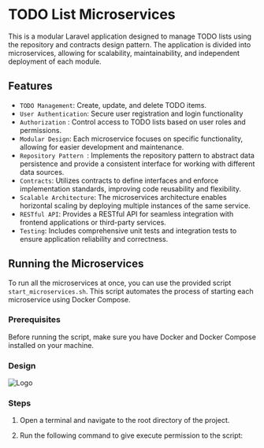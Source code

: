 
# TODO List Microservices

This is a modular Laravel application designed to manage TODO lists using the repository and contracts design pattern. The application is divided into microservices, allowing for scalability, maintainability, and independent deployment of each module.


## Features

- `TODO Management`: Create, update, and delete TODO items.
- `User Authentication`: Secure user registration and login functionality
- `Authorization` : Control access to TODO lists based on user roles and    permissions.
- `Modular Design`: Each microservice focuses on specific functionality, allowing for easier development and maintenance.
- `Repository Pattern `: Implements the repository pattern to abstract data persistence and provide a consistent interface for working with different data sources.
- `Contracts`: Utilizes contracts to define interfaces and enforce implementation standards, improving code reusability and flexibility.
- `Scalable Architecture`: The microservices architecture enables horizontal scaling by deploying multiple instances of the same service.
- `RESTful API`: Provides a RESTful API for seamless integration with frontend applications or third-party services.
- `Testing`: Includes comprehensive unit tests and integration tests to ensure application reliability and correctness.

## Running the Microservices

To run all the microservices at once, you can use the provided script `start_microservices.sh`. This script automates the process of starting each microservice using Docker Compose.

### Prerequisites

Before running the script, make sure you have Docker and Docker Compose installed on your machine.

### Design


![Logo](https://github.com/khalifa-dv/TodoMicroservices/blob/main/Docs/Design.png)


### Steps

1. Open a terminal and navigate to the root directory of the project.
2. Run the following command to give execute permission to the script:

   ```./start_microservices.sh




